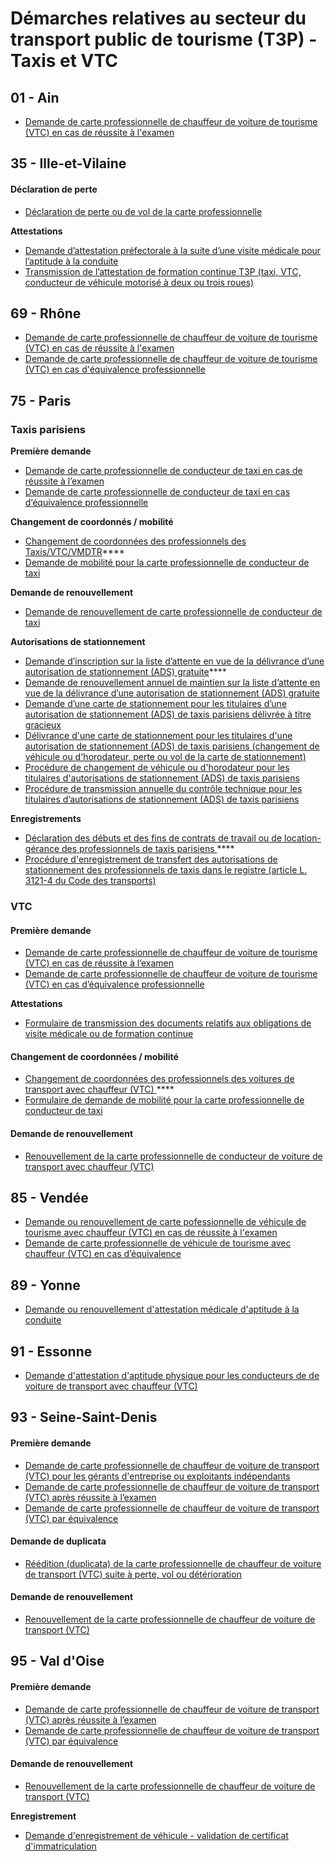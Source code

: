 # Démarches relatives au secteur du transport public de tourisme (T3P) - Taxis et VTC

## 01 - Ain&#x20;

* [Demande de carte professionnelle de chauffeur de voiture de tourisme (VTC) en cas de réussite à l'examen](https://www.demarches-simplifiees.fr/commencer/carte-pro-vtc-ain-examen)

## 35 - Ille-et-Vilaine

#### Déclaration de perte

* [Déclaration de perte ou de vol de la carte professionnelle](https://www.demarches-simplifiees.fr/commencer/perte-carte-t3p)

**Attestations**

* [Demande d’attestation préfectorale à la suite d’une visite médicale pour l’aptitude à la conduite ](https://www.demarches-simplifiees.fr/commencer/attestation-aptitude-medicale)
* [Transmission de l’attestation de formation continue T3P (taxi, VTC, conducteur de véhicule motorisé à deux ou trois roues) ](https://www.demarches-simplifiees.fr/commencer/t3p-formationcontinue)

## 69 - Rhône

* [Demande de carte professionnelle de chauffeur de voiture de tourisme (VTC) en cas de réussite à l'examen](https://www.demarches-simplifiees.fr/commencer/carte-pro-vtc-rhone-examen)&#x20;
* [Demande de carte professionnelle de chauffeur de voiture de tourisme (VTC) en cas d'équivalence professionnelle](https://www.demarches-simplifiees.fr/commencer/carte-pro-vtc-rhone-equivalence)&#x20;

## 75 - Paris

### Taxis parisiens&#x20;

**Première demande**&#x20;

* [Demande de carte professionnelle de conducteur de taxi en cas de réussite à l’examen](https://www.demarches-simplifiees.fr/commencer/demande-de-carte-pro-de-taxi-examen)
* [Demande de carte professionnelle de conducteur de taxi en cas d’équivalence professionnelle ](https://www.demarches-simplifiees.fr/commencer/demande-de-carte-pro-de-vtc-equivalence)

**Changement de coordonnés / mobilité**&#x20;

* [Changement de coordonnées des professionnels des Taxis/VTC/VMDTR](https://www.demarches-simplifiees.fr/commencer/prefecture-de-police-changement-de-coordonnees)****
* [Demande de mobilité pour la carte professionnelle de conducteur de taxi](https://www.demarches-simplifiees.fr/commencer/demande-de-carte-pro-de-taxi-mobilite)

**Demande de renouvellement**&#x20;

* [Demande de renouvellement de carte professionnelle de conducteur de taxi](https://www.demarches-simplifiees.fr/commencer/demande-de-carte-pro-de-taxi-renouvellement)

**Autorisations de stationnement**&#x20;

* [Demande d’inscription sur la liste d’attente en vue de la délivrance d’une autorisation de stationnement (ADS) gratuite](https://www.demarches-simplifiees.fr/commencer/pp-ads-liste-inscription)****
* [Demande de renouvellement annuel de maintien sur la liste d’attente en vue de la délivrance d’une autorisation de stationnement (ADS) gratuite](https://www.demarches-simplifiees.fr/commencer/pp-ads-liste-renouvellement)
* [Demande d’une carte de stationnement pour les titulaires d’une autorisation de stationnement (ADS) de taxis parisiens délivrée à titre gracieux](https://www.demarches-simplifiees.fr/commencer/bttp-ads-delivrance)
* [Délivrance d'une carte de stationnement pour les titulaires d'une autorisation de stationnement (ADS) de taxis parisiens (changement de véhicule ou d'horodateur, perte ou vol de la carte de stationnement)](https://www.demarches-simplifiees.fr/commencer/bttp-ads-vehicule-horodateur)
* [Procédure de changement de véhicule ou d'horodateur pour les titulaires d'autorisations de stationnement (ADS) de taxis parisiens ](https://www.demarches-simplifiees.fr/commencer/bttp-ads-vehicule-horodateur)
* [Procédure de transmission annuelle du contrôle technique pour les titulaires d’autorisations de stationnement (ADS) de taxis parisiens ](https://www.demarches-simplifiees.fr/commencer/bttp-ads-controle-technique)

**Enregistrements**&#x20;

* [Déclaration des débuts et des fins de contrats de travail ou de location-gérance des professionnels de taxis parisiens ](https://www.demarches-simplifiees.fr/commencer/ads-enregistrement-contrat)****
* [Procédure d'enregistrement de transfert des autorisations de stationnement des professionnels de taxis dans le registre (article L. 3121-4 du Code des transports) ](https://www.demarches-simplifiees.fr/commencer/bttp-ads-transfert)

### VTC

#### Première demande

* [Demande de carte professionnelle de chauffeur de voiture de tourisme (VTC) en cas de réussite à l’examen](https://www.demarches-simplifiees.fr/commencer/demande-de-carte-pro-de-vtc-examen)
* [Demande de carte professionnelle de chauffeur de voiture de tourisme (VTC) en cas d’équivalence professionnelle](https://www.demarches-simplifiees.fr/commencer/demande-de-carte-pro-de-vtc-equivalence)&#x20;

**Attestations**&#x20;

* [Formulaire de transmission des documents relatifs aux obligations de visite médicale ou de formation continue ](https://www.demarches-simplifiees.fr/commencer/bttp-carto-vm-fc)

#### Changement de coordonnées / mobilité

* [Changement de coordonnées des professionnels des voitures de transport avec chauffeur (VTC)  ](https://www.demarches-simplifiees.fr/commencer/prefecture-de-police-changement-de-coordonnees)****
* [Formulaire de demande de mobilité pour la carte professionnelle de conducteur de taxi](https://www.demarches-simplifiees.fr/commencer/demande-de-carte-pro-de-taxi-mobilite)

#### Demande de renouvellement

* [Renouvellement de la carte professionnelle de conducteur de voiture de transport avec chauffeur (VTC) ](https://www.demarches-simplifiees.fr/commencer/prefecture-75-renouvellement-de-carte-professionne)

## 85 - Vendée&#x20;

* [Demande ou renouvellement de carte pofessionnelle de véhicule de tourisme avec chauffeur (VTC) en cas de réussite à l'examen](https://www.demarches-simplifiees.fr/commencer/demande-carte-pro-vtc-examen-renouvellement)
* [Demande de carte professionnelle de véhicule de tourisme avec chauffeur (VTC) en cas d’équivalence ](https://www.demarches-simplifiees.fr/commencer/demande-carte-pofessionnelle-vtc-equivalence)

## 89 - Yonne&#x20;

* [Demande ou renouvellement d'attestation médicale d'aptitude à la conduite ](https://www.demarches-simplifiees.fr/commencer/attestation-medicale-conducteurs)

## 91 - Essonne&#x20;

* [Demande d'attestation d'aptitude physique pour les conducteurs de de voiture de transport avec chauffeur (VTC)](https://www.demarches-simplifiees.fr/commencer/prefecture91-visitemedicale)

## 93 - Seine-Saint-Denis

#### Première demande

* [Demande de carte professionnelle de chauffeur de voiture de transport (VTC) pour les gérants d'entreprise ou exploitants indépendants](https://www.demarches-simplifiees.fr/commencer/prefecture-93-demande-de-carte-vtc-gerant-exploit)
* [Demande de carte professionnelle de chauffeur de voiture de transport (VTC) après réussite à l’examen](https://www.demarches-simplifiees.fr/commencer/prefecture-93-demande-de-carte-vtc-reussite-examen)&#x20;
* [Demande de carte professionnelle de chauffeur de voiture de transport (VTC) par équivalence](https://www.demarches-simplifiees.fr/commencer/prefecture-93-demande-de-carte-vtc-par-equivalence)

#### Demande de duplicata

* [Réédition (duplicata) de la carte professionnelle de chauffeur de voiture de transport (VTC) suite à perte, vol ou détérioration](https://www.demarches-simplifiees.fr/commencer/prefecture-93-demande-reedition-de-carte-vtc)

#### Demande de renouvellement

* [Renouvellement de la carte professionnelle de chauffeur de voiture de transport (VTC)](https://www.demarches-simplifiees.fr/commencer/prefecture-93-demande-renouvellement-de-carte-vtc)

## 95 - Val d'Oise

#### Première demande

* [Demande de carte professionnelle de chauffeur de voiture de transport (VTC) après réussite à l’examen](https://www.demarches-simplifiees.fr/commencer/pref95-vtc-examen)
* [Demande de carte professionnelle de chauffeur de voiture de transport (VTC) par équivalence](https://www.demarches-simplifiees.fr/commencer/pref95-vtc-experience-pro)

#### Demande de renouvellement

* [Renouvellement de la carte professionnelle de chauffeur de voiture de transport (VTC)](https://www.demarches-simplifiees.fr/commencer/pref95-vtc-renouvellement)

**Enregistrement**&#x20;

* [Demande d'enregistrement de véhicule - validation de certificat d'immatriculation](https://www.demarches-simplifiees.fr/commencer/taxi-demande-de-validation-de-carte-grise)


